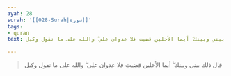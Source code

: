 ```yaml
---
ayah: 28
surah: '[[028-Surah|سورة]]'
tags:
- quran
text: قال ذلك بيني وبينك ۖ أيما الأجلين قضيت فلا عدوان علي ۖ والله على ما نقول وكيل

---
```

> قال ذلك بيني وبينك ۖ أيما الأجلين قضيت فلا عدوان علي ۖ والله على ما نقول وكيل
